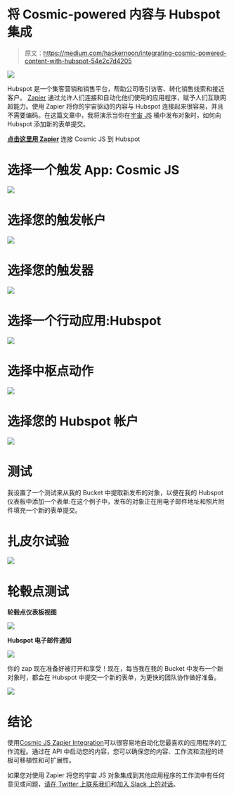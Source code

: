 # 将 Cosmic-powered 内容与 Hubspot 集成

> 原文：<https://medium.com/hackernoon/integrating-cosmic-powered-content-with-hubspot-54e2c7d4205>

![](img/37fd4d9a420cba646fca43449d259eda.png)

Hubspot 是一个集客营销和销售平台，帮助公司吸引访客、转化销售线索和接近客户。 [Zapier](https://zapier.com/) 通过允许人们连接和自动化他们使用的应用程序，赋予人们互联网超能力。使用 Zapier 将你的宇宙驱动的内容与 Hubspot 连接起来很容易，并且不需要编码。在这篇文章中，我将演示当你在[宇宙 JS](https://cosmicjs.com) 桶中发布对象时，如何向 Hubspot 添加新的表单提交。

[**点击这里用 Zapier**](https://zapier.com/app/login?next=/platform/public-invite/5784/d94417b158f78245932516dc472dbfbe/) 连接 Cosmic JS 到 Hubspot

# 选择一个触发 App: Cosmic JS

![](img/25cd21765c60dcbebd566d6eb3e6c5e5.png)

# 选择您的触发帐户

![](img/31c13e78efe47b6d4b27847e353d0aeb.png)

# 选择您的触发器

![](img/96ea18a2b80d8c5e8fbf8a7582698ab4.png)

# 选择一个行动应用:Hubspot

![](img/d19344a6134d7b54f3209c2b67fde723.png)

# 选择中枢点动作

![](img/6c1362a700ce2623da187080ef076bb1.png)

# 选择您的 Hubspot 帐户

![](img/e3b27cdb781b45d64857a6eb72bad6b2.png)

# 测试

我设置了一个测试来从我的 Bucket 中提取新发布的对象，以便在我的 Hubspot 仪表板中添加一个表单:在这个例子中，发布的对象正在用电子邮件地址和照片附件填充一个新的表单提交。

# 扎皮尔试验

![](img/a21d8cc487595ae6375578fe62696825.png)

# 轮毂点测试

**轮毂点仪表板视图**

![](img/85c1fc165671e22f414bb79970d9acc6.png)

**Hubspot 电子邮件通知**

![](img/ba7215a3cc424f36ea32188506011130.png)

你的 zap 现在准备好被打开和享受！现在，每当我在我的 Bucket 中发布一个新对象时，都会在 Hubspot 中提交一个新的表单，为更快的团队协作做好准备。

![](img/70d97e4d6d2a363cc2464d2146989704.png)

# 结论

使用[Cosmic JS Zapier Integration](https://zapier.com/platform/public-invite/5784/d94417b158f78245932516dc472dbfbe/)可以很容易地自动化您最喜欢的应用程序的工作流程。通过在 API 中启动您的内容，您可以确保您的内容、工作流和流程的终极可移植性和可扩展性。

如果您对使用 Zapier 将您的宇宙 JS 对象集成到其他应用程序的工作流中有任何意见或问题，[请在 Twitter 上联系我们](https://twitter.com/cosmic_js)和[加入 Slack 上的对话](https://cosmicjs.com/community)。